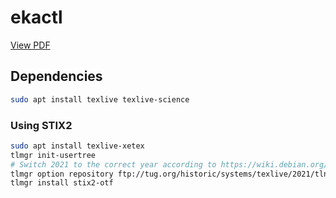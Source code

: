 # ekactl

[View PDF](kactl.pdf)

## Dependencies

```bash
sudo apt install texlive texlive-science
```

### Using STIX2

```bash
sudo apt install texlive-xetex
tlmgr init-usertree
# Switch 2021 to the correct year according to https://wiki.debian.org/TeXLive
tlmgr option repository ftp://tug.org/historic/systems/texlive/2021/tlnet-final
tlmgr install stix2-otf
```